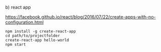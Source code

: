 b) react app

https://facebook.github.io/react/blog/2016/07/22/create-apps-with-no-configuration.html

    npm install -g create-react-app
    cd path/to/projectfolder
    create-react-app hello-world
    npm start
